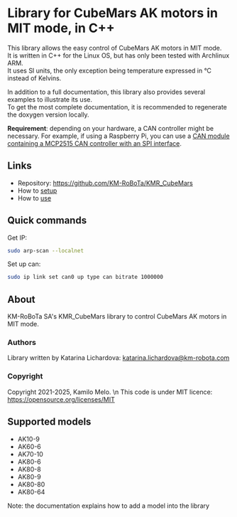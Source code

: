 # Library for CubeMars AK motors in MIT mode, in C++

This library allows the easy control of CubeMars AK motors in MIT mode. <br /> 
It is written in C++ for the Linux OS, but has only been tested with Archlinux ARM. <br /> 
It uses SI units, the only exception being temperature expressed in °C instead of Kelvins.

In addition to a full documentation, this library also provides several examples to illustrate its use.<br /> 
To get the most complete documentation, it is recommended to regenerate the doxygen version locally.

**Requirement**: depending on your hardware, a CAN controller might be necessary. For example, if using a Raspberry Pi, you can use a [CAN module containing a MCP2515 CAN controller with an SPI interface](https://joy-it.net/en/products/SBC-CAN01).

## Links

- Repository: https://github.com/KM-RoBoTa/KMR_CubeMars
- How to [setup](docs/markdown_sources/setup_git.md)
- How to [use](docs/markdown_sources/use_git.md)

## Quick commands 
Get IP:
```bash
sudo arp-scan --localnet
```

Set up can:
```bash
sudo ip link set can0 up type can bitrate 1000000
```

## About

KM-RoBoTa SA's KMR_CubeMars library to control CubeMars AK motors in MIT mode.

### Authors
Library written by Katarina Lichardova: katarina.lichardova@km-robota.com

### Copyright
Copyright 2021-2025, Kamilo Melo. \n
This code is under MIT licence: https://opensource.org/licenses/MIT


## Supported models

- AK10-9
- AK60-6
- AK70-10
- AK80-6
- AK80-8
- AK80-9
- AK80-80
- AK80-64
     
Note: the documentation explains how to add a model into the library